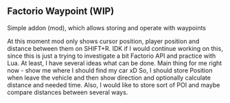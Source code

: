## Factorio Waypoint (WIP)

Simple addon (mod), which allows storing and operate with waypoints

At this moment mod only shows cursor position, player position and distance between them on SHIFT+R. IDK if I would continue working on this, since this is just a trying to investigate a bit Factorio API and practice with Lua. At least, I have several ideas what can be done. Main thing for me right now - show me where I should find my car xD
So, I should store Position when leave the vehicle and then show direction and optionally calculate distance and needed time.
Also, I would like to store sort of POI and maybe compare distances between several ways.
